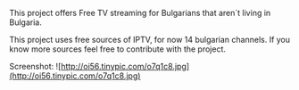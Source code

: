 This project offers  Free TV streaming for Bulgarians that aren´t living in Bulgaria.

This project uses free sources of IPTV, for now 14 bulgarian channels. If you know more sources feel free to contribute with the project.



Screenshot:
![http://oi56.tinypic.com/o7q1c8.jpg](http://oi56.tinypic.com/o7q1c8.jpg)